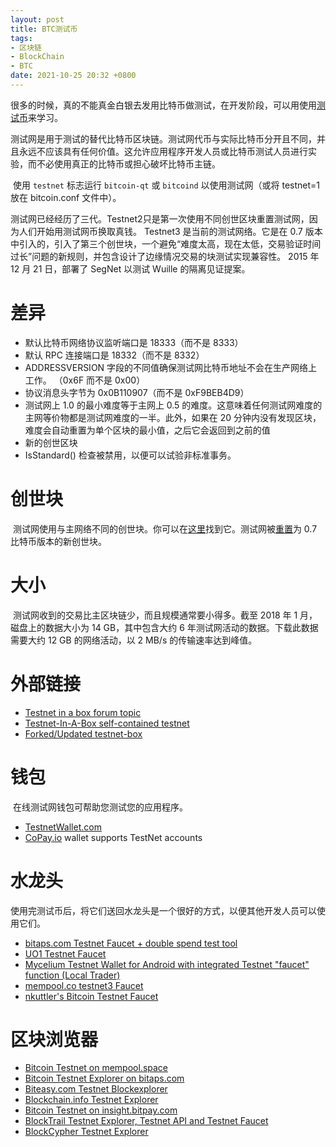 ```yaml
---
layout: post
title: BTC测试币
tags: 
- 区块链
- BlockChain
- BTC
date: 2021-10-25 20:32 +0800
---
```






​	很多的时候，真的不能真金白银去发用比特币做测试，在开发阶段，可以用使用[测试币](https://en.bitcoin.it/wiki/Testnet)来学习。

​	测试网是用于测试的替代比特币区块链。测试网代币与实际比特币分开且不同，并且永远不应该具有任何价值。这允许应用程序开发人员或比特币测试人员进行实验，而不必使用真正的比特币或担心破坏比特币主链。

​	使用 `testnet` 标志运行 `bitcoin-qt` 或 `bitcoind` 以使用测试网（或将 testnet=1 放在 bitcoin.conf 文件中）。

​	测试网已经经历了三代。Testnet2只是第一次使用不同创世区块重置测试网，因为人们开始用测试网币换取真钱。 Testnet3 是当前的测试网络。它是在 0.7 版本中引入的，引入了第三个创世块，一个避免“难度太高，现在太低，交易验证时间过长”问题的新规则，并包含设计了边缘情况交易的块测试实现兼容性。 2015 年 12 月 21 日，部署了 SegNet 以测试 Wuille 的隔离见证提案。



# 差异

- 默认比特币网络协议监听端口是 18333（而不是 8333）
- 默认 RPC 连接端口是 18332（而不是 8332）
- ADDRESSVERSION 字段的不同值确保测试网比特币地址不会在生产网络上工作。 （0x6F 而不是 0x00）
- 协议消息头字节为 0x0B110907（而不是 0xF9BEB4D9）
- 测试网上 1.0 的最小难度等于主网上 0.5 的难度。这意味着任何测试网难度的主网等价物都是测试网难度的一半。此外，如果在 20 分钟内没有发现区块，难度会自动重置为单个区块的最小值，之后它会返回到之前的值
- 新的创世区块
- IsStandard() 检查被禁用，以便可以试验非标准事务。



# 创世块

​	测试网使用与主网络不同的创世块。你可以在[这里](https://mempool.space/testnet/block/000000000933ea01ad0ee984209779baaec3ced90fa3f408719526f8d77f4943)找到它。测试网被[重置](https://github.com/gavinandresen/bitcoin-git/commit/feeb761ba07af74a7cd78b8c8f7c2a961fd9ea1c)为 0.7 比特币版本的新创世块。



# 大小

​	测试网收到的交易比主区块链少，而且规模通常要小得多。截至 2018 年 1 月，磁盘上的数据大小为 14 GB，其中包含大约 6 年测试网活动的数据。下载此数据需要大约 12 GB 的网络活动，以 2 MB/s 的传输速率达到峰值。



# 外部链接

- [Testnet in a box forum topic](https://bitcointalk.org/?topic=4483.0)
- [Testnet-In-A-Box self-contained testnet](https://sourceforge.net/projects/bitcoin/files/Bitcoin/testnet-in-a-box/)
- [Forked/Updated testnet-box](https://github.com/freewil/bitcoin-testnet-box)



# 钱包

​	在线测试网钱包可帮助您测试您的应用程序。

- [TestnetWallet.com](http://testnetwallet.com/)
- [CoPay.io](https://copay.io/) wallet supports TestNet accounts



# 水龙头

​	使用完测试币后，将它们送回水龙头是一个很好的方式，以便其他开发人员可以使用它们。

- [bitaps.com Testnet Faucet + double spend test tool](http://tbtc.bitaps.com/)
- [UO1 Testnet Faucet](http://bitcoinfaucet.uo1.net/)
- [Mycelium Testnet Wallet for Android with integrated Testnet "faucet" function (Local Trader)](https://play.google.com/store/apps/details?id=com.mycelium.testnetwallet)
- [mempool.co testnet3 Faucet](https://testnet-faucet.mempool.co/)
- [nkuttler's Bitcoin Testnet Faucet](http://kuttler.eu/bitcoin/btc/faucet/)



# 区块浏览器

- [Bitcoin Testnet on mempool.space](https://mempool.space/testnet)
- [Bitcoin Testnet Explorer on bitaps.com](http://tbtc.bitaps.com/)
- [Biteasy.com Testnet Blockexplorer](https://www.biteasy.com/testnet/blocks)
- [Blockchain.info Testnet Explorer](http://testnet.blockchain.info/)
- [Bitcoin Testnet on insight.bitpay.com](https://test-insight.bitpay.com/)
- [BlockTrail Testnet Explorer, Testnet API and Testnet Faucet](https://www.blocktrail.com/tBTC)
- [BlockCypher Testnet Explorer](https://live.blockcypher.com/btc-testnet/)





